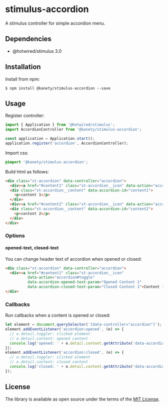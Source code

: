 # stimulus-accordion

A stimulus controller for simple accordion menu.

## Dependencies

* @hotwired/stimulus 3.0

## Installation

Install from npm:

    $ npm install @kanety/stimulus-accordion --save

## Usage

Register controller:

```javascript
import { Application } from '@hotwired/stimulus';
import AccordionController from '@kanety/stimulus-accordion';

const application = Application.start();
application.register('accordion', AccordionController);
```

Import css:

```css
@import '@kanety/stimulus-accordion';
```

Build html as follows:

```html
<div class="st-accordion" data-controller="accordion">
  <div><a href="#content1" class="st-accordion__icon" data-action="accordion#toggle">Content 1</a></div>
  <div class="st-accordion__content" data-accordion-id="content1">
    <p>content 1</p>
  </div>
  <div><a href="#content2" class="st-accordion__icon" data-action="accordion#toggle">Content 2</a></div>
  <div class="st-accordion__content" data-accordion-id="content2">
    <p>content 2</p>
  </div>
</div>
```

### Options

#### opened-text, closed-text

You can change header text of accordion when opened or closed:

```html
<div class="st-accordion" data-controller="accordion">
  <div><a href="#content1" class="st-accordion__icon"
          data-action="accordion#toggle"
          data-accordion-opened-text-param="Opened Content 1"
          data-accordion-closed-text-param="Closed Content 1">Content 1</a></div>
</div>
```

### Callbacks

Run callbacks when a content is opened or closed:

```javascript
let element = document.querySelector('[data-controller="accordion"]');
element.addEventListener('accordion:opened', (e) => {
  // e.detail.toggler: clicked element
  // e.detail.content: opened content
  console.log('opened: ' + e.detail.content.getAttribute('data-accordion-id'));
});
element.addEventListener('accordion:closed', (e) => {
  // e.detail.toggler: clicked element
  // e.detail.content: closed content
  console.log('closed: ' + e.detail.content.getAttribute('data-accordion-id'));
});
```

## License

The library is available as open source under the terms of the [MIT License](http://opensource.org/licenses/MIT).
